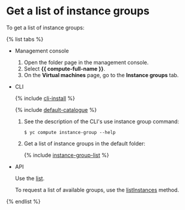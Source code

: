 # Get a list of instance groups

To get a list of instance groups:

{% list tabs %}

- Management console
  1. Open the folder page in the management console.
  1. Select **{{ compute-full-name }}**.
  1. On the **Virtual machines** page, go to the **Instance groups** tab.

- CLI

  {% include [cli-install](../../../_includes/cli-install.md) %}

  {% include [default-catalogue](../../../_includes/default-catalogue.md) %}

  1. See the description of the CLI's use instance group command:

      ```
      $ yc compute instance-group --help
      ```

  1. Get a list of instance groups in the default folder:

      {% include [instance-group-list](../../../_includes/instance-groups/instance-group-list.md) %}

- API

  Use the [list](../../api-ref/InstanceGroup/list.md).

  To request a list of available groups, use the [listInstances](../../api-ref/InstanceGroup/listInstances.md) method.

{% endlist %}


